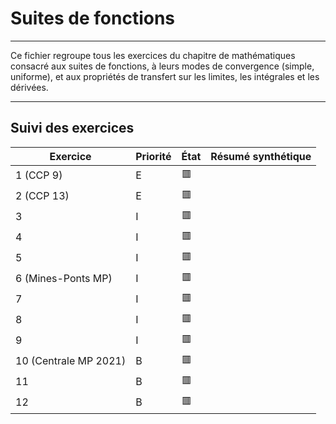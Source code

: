 # Suites de fonctions

---

Ce fichier regroupe tous les exercices du chapitre de mathématiques consacré aux suites de fonctions, à leurs modes de convergence (simple, uniforme), et aux propriétés de transfert sur les limites, les intégrales et les dérivées.

---

## Suivi des exercices

| Exercice                   | Priorité | État | Résumé synthétique |
|----------------------------|----------|------|---------------------|
| 1 (CCP 9)                  | E        | 🟥   |                     |
| 2 (CCP 13)                 | E        | 🟥   |                     |
| 3                          | I        | 🟥   |                     |
| 4                          | I        | 🟥   |                     |
| 5                          | I        | 🟥   |                     |
| 6 (Mines-Ponts MP)         | I        | 🟥   |                     |
| 7                          | I        | 🟥   |                     |
| 8                          | I        | 🟥   |                     |
| 9                          | I        | 🟥   |                     |
| 10 (Centrale MP 2021)      | B        | 🟥   |                     |
| 11                         | B        | 🟥   |                     |
| 12                         | B        | 🟥   |                     |
